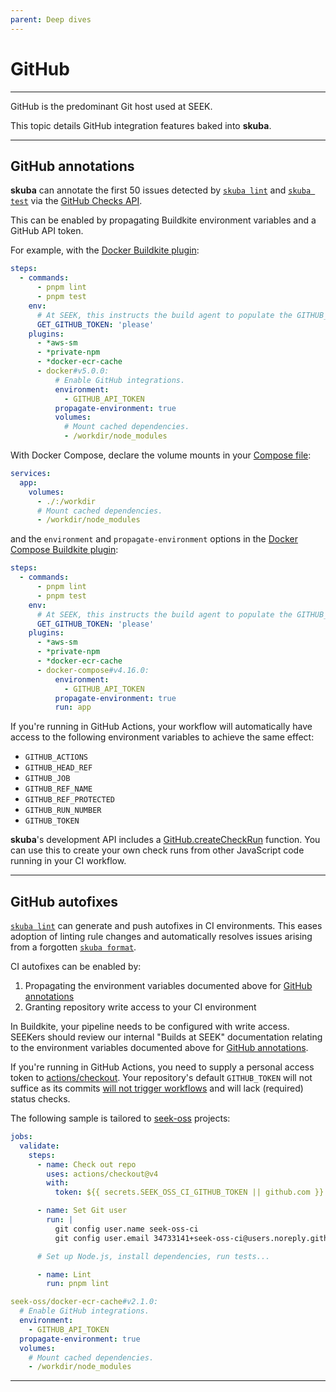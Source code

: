 ```yaml
---
parent: Deep dives
---
```


# GitHub

---

GitHub is the predominant Git host used at SEEK.

This topic details GitHub integration features baked into **skuba**.

---

## GitHub annotations

**skuba** can annotate the first 50 issues detected by [`skuba lint`] and [`skuba test`] via the [GitHub Checks API].

This can be enabled by propagating Buildkite environment variables and a GitHub API token.

For example, with the [Docker Buildkite plugin]:

```yaml
steps:
  - commands:
      - pnpm lint
      - pnpm test
    env:
      # At SEEK, this instructs the build agent to populate the GITHUB_API_TOKEN environment variable for this step.
      GET_GITHUB_TOKEN: 'please'
    plugins:
      - *aws-sm
      - *private-npm
      - *docker-ecr-cache
      - docker#v5.0.0:
          # Enable GitHub integrations.
          environment:
            - GITHUB_API_TOKEN
          propagate-environment: true
          volumes:
            # Mount cached dependencies.
            - /workdir/node_modules
```

With Docker Compose, declare the volume mounts in your [Compose file]:

```yaml
services:
  app:
    volumes:
      - ./:/workdir
      # Mount cached dependencies.
      - /workdir/node_modules
```

and the `environment` and `propagate-environment` options in the [Docker Compose Buildkite plugin]:

```yaml
steps:
  - commands:
      - pnpm lint
      - pnpm test
    env:
      # At SEEK, this instructs the build agent to populate the GITHUB_API_TOKEN environment variable for this step.
      GET_GITHUB_TOKEN: 'please'
    plugins:
      - *aws-sm
      - *private-npm
      - *docker-ecr-cache
      - docker-compose#v4.16.0:
          environment:
            - GITHUB_API_TOKEN
          propagate-environment: true
          run: app
```

If you're running in GitHub Actions,
your workflow will automatically have access to the following environment variables to achieve the same effect:

- `GITHUB_ACTIONS`
- `GITHUB_HEAD_REF`
- `GITHUB_JOB`
- `GITHUB_REF_NAME`
- `GITHUB_REF_PROTECTED`
- `GITHUB_RUN_NUMBER`
- `GITHUB_TOKEN`

**skuba**'s development API includes a [GitHub.createCheckRun] function.
You can use this to create your own check runs from other JavaScript code running in your CI workflow.

---

## GitHub autofixes

[`skuba lint`] can generate and push autofixes in CI environments.
This eases adoption of linting rule changes and automatically resolves issues arising from a forgotten [`skuba format`].

CI autofixes can be enabled by:

1. Propagating the environment variables documented above for [GitHub annotations](#github-annotations)
2. Granting repository write access to your CI environment

In Buildkite, your pipeline needs to be configured with write access.
SEEKers should review our internal "Builds at SEEK" documentation relating to the environment variables documented above for [GitHub annotations](#github-annotations).

If you're running in GitHub Actions,
you need to supply a personal access token to [actions/checkout].
Your repository's default `GITHUB_TOKEN` will not suffice as its commits [will not trigger workflows] and will lack (required) status checks.

The following sample is tailored to [seek-oss] projects:

<!-- {% raw %} -->

```yaml
jobs:
  validate:
    steps:
      - name: Check out repo
        uses: actions/checkout@v4
        with:
          token: ${{ secrets.SEEK_OSS_CI_GITHUB_TOKEN || github.com }}

      - name: Set Git user
        run: |
          git config user.name seek-oss-ci
          git config user.email 34733141+seek-oss-ci@users.noreply.github.com

      # Set up Node.js, install dependencies, run tests...

      - name: Lint
        run: pnpm lint
```

```yaml
seek-oss/docker-ecr-cache#v2.1.0:
  # Enable GitHub integrations.
  environment:
    - GITHUB_API_TOKEN
  propagate-environment: true
  volumes:
    # Mount cached dependencies.
    - /workdir/node_modules
```

<!-- {% endraw %} -->

---

[`skuba format`]: ../cli/lint.md#skuba-format
[`skuba lint`]: ../cli/lint.md#skuba-lint
[`skuba test`]: ../cli/test.md#skuba-test
[actions/checkout]: https://github.com/actions/checkout
[Compose file]: https://docs.docker.com/compose/compose-file
[Docker Buildkite plugin]: https://github.com/buildkite-plugins/docker-buildkite-plugin
[Docker Compose Buildkite plugin]: https://github.com/buildkite-plugins/docker-compose-buildkite-plugin
[GitHub Checks API]: https://docs.github.com/en/rest/reference/checks/
[GitHub.createCheckRun]: ../development-api/github.md#createcheckrun
[seek-oss]: https://github.com/seek-oss
[will not trigger workflows]: https://docs.github.com/en/actions/using-workflows/triggering-a-workflow#triggering-a-workflow-from-a-workflow
